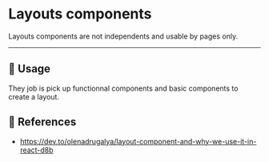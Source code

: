 # Layouts components

Layouts components are not independents and usable by pages only.

* * *

## 📏 Usage

They job is pick up functionnal components and basic components to create a layout. 

## 🔗 References

-   <https://dev.to/olenadrugalya/layout-component-and-why-we-use-it-in-react-d8b>
